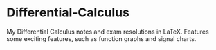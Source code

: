 # Differential-Calculus
My Differential Calculus notes and exam resolutions in LaTeX. Features some exciting features, such as function graphs and signal charts.

